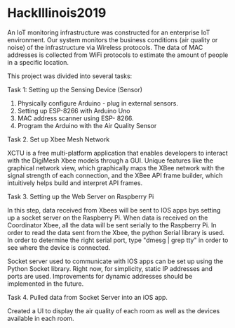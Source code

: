 # HackIllinois2019

An IoT monitoring infrastructure was constructed for an enterprise IoT environment. Our system monitors the business conditions (air quality or noise) of the infrastructure via Wireless protocols. The data of MAC addresses is collected from WiFi protocols to estimate the amount of people in a specific location.

This project was divided into several tasks:

Task 1: Setting up the Sensing Device (Sensor)
  1. Physically configure Arduino - plug in external sensors. 
  2. Setting up ESP-8266 with Arduino Uno 
  3. MAC address scanner using ESP- 8266. 
  4. Program the Arduino with the Air Quality Sensor
  
Task 2. Set up Xbee Mesh Network

  XCTU is a free multi-platform application that enables developers to interact with the DigiMesh Xbee models through a           GUI. Unique features like the graphical network view, which graphically maps the XBee network with the signal strength of each connection, and the XBee API frame builder, which intuitively helps build and interpret API frames.
  
Task 3. Setting up the Web Server on Raspberry Pi

  In this step, data received from Xbees will be sent to IOS apps bys setting up a socket server on the Raspberry Pi. When data is received on the Coordinator Xbee, all the data will be sent serially to the Raspberry Pi. In order to read the data sent from the Xbee, the python Serial library is used. In order to determine the right serial port, type "dmesg | grep tty" in order to see where the device is connected. 

  Socket server used to communicate with IOS apps can be set up using the Python Socket library. Right now, for simplicity, static IP addresses and ports are used. Improvements for dynamic addresses should be implemented in the future.

Task 4. Pulled data from Socket Server into an iOS app.
  
  Created a UI to display the air quality of each room as well as the devices available in each room. 



